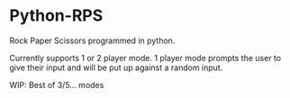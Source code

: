 # Python-RPS

Rock Paper Scissors programmed in python. 

Currently supports 1 or 2 player mode. 1 player mode prompts the user to give their input and will be put up against a random input.

WIP:
Best of 3/5... modes
